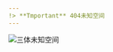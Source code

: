 ```yaml
---
!> **Tmportant** 404未知空间
---
```



![三体未知空间](http://5b0988e595225.cdn.sohucs.com/images/20171025/47c5c488577c4dd9af7210cc941a7a8d.jpeg)

